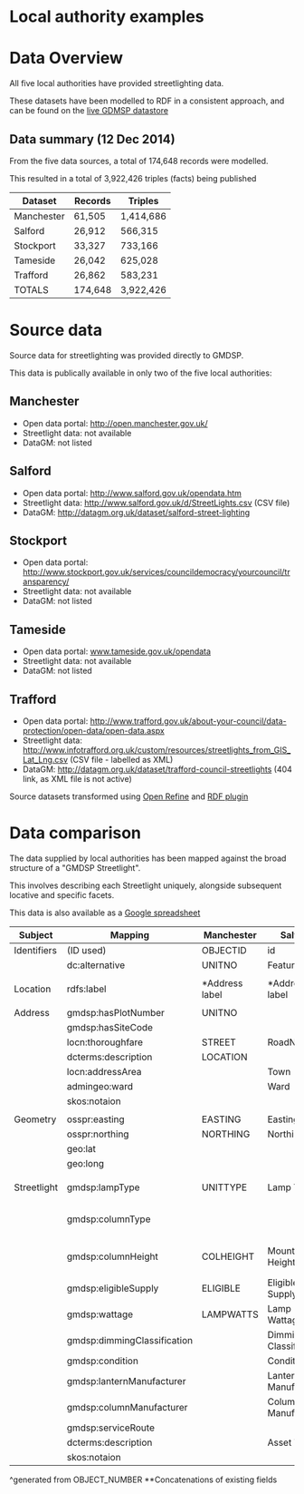 Local authority examples
=========================

Data Overview
==============
All five local authorities have provided streetlighting data.

These datasets have been modelled to RDF in a consistent approach, and can be found on the [live GDMSP datastore][livegmdsp]

[livegmdsp]: http://data.gmdsp.org.uk/themes/street-lighting

Data summary (12 Dec 2014)
---------------------------
From the five data sources, a total of 174,648 records were modelled.

This resulted in a total of 3,922,426 triples (facts) being published

| Dataset    | Records | Triples   |
|------------|---------|-----------|
| Manchester | 61,505  | 1,414,686 |
| Salford    | 26,912  | 566,315   |
| Stockport  | 33,327  | 733,166   |
| Tameside   | 26,042  | 625,028   |
| Trafford   | 26,862  | 583,231   |
| TOTALS     | 174,648 | 3,922,426 |

Source data
==============
Source data for streetlighting was provided directly to GMDSP.  

This data is publically available in only two of the five local authorities:

Manchester
--------------
* Open data portal: http://open.manchester.gov.uk/
* Streetlight data: not available
* DataGM: not listed

Salford
--------------
* Open data portal: http://www.salford.gov.uk/opendata.htm
* Streetlight data: http://www.salford.gov.uk/d/StreetLights.csv (CSV file)
* DataGM: http://datagm.org.uk/dataset/salford-street-lighting

Stockport
--------------
* Open data portal: http://www.stockport.gov.uk/services/councildemocracy/yourcouncil/transparency/
* Streetlight data: not available
* DataGM: not listed

Tameside
--------------
* Open data portal: www.tameside.gov.uk/opendata
* Streetlight data: not available
* DataGM: not listed

Trafford
--------------
* Open data portal: http://www.trafford.gov.uk/about-your-council/data-protection/open-data/open-data.aspx
* Streetlight data: http://www.infotrafford.org.uk/custom/resources/streetlights_from_GIS_Lat_Lng.csv (CSV file - labelled as XML)
* DataGM: http://datagm.org.uk/dataset/trafford-council-streetlights (404 link, as XML file is not active)


Source datasets transformed using [Open Refine][or] and [RDF plugin][ordf]

[or]: http://openrefine.org/
[ordf]: http://refine.deri.ie/


Data comparison
=================
The data supplied by local authorities has been mapped against the broad structure of a "GMDSP Streetlight".  

This involves describing each Streetlight uniquely, alongside subsequent locative and specific facets.

This data is also available as a [Google spreadsheet][gss]

[gss]: https://docs.google.com/spreadsheets/d/1fWb-tCd-KUFJB5aCKsRZWjTmpmJ8VHcxbQkD7dTzMiw/edit?usp=sharing

| Subject     | Mapping                     | Manchester     | Salford                | Stockport        | Tameside             | Trafford    |   | Links to                                             |
|-------------|-----------------------------|----------------|------------------------|------------------|----------------------|-------------|---|------------------------------------------------------|
| Identifiers | (ID used)                   | OBJECTID       | id                     | central_asset_id | ID                   | ^ID2        |   |                                                      |
|             | dc:alternative              | UNITNO         | Feature ID             |                  |                      |             |   |                                                      |
|             |                             |                |                        |                  |                      |             |   |                                                      |
| Location    | rdfs:label                  | *Address label | *Address label         | *address label   | *Full address        | DESCRIPTION |   |                                                      |
|             |                             |                |                        |                  |                      |             |   |                                                      |
| Address     | gmdsp:hasPlotNumber         | UNITNO         |                        | plot_number      | Unit No.             | TITLE       |   |                                                      |
|             | gmdsp:hasSiteCode           |                |                        | site_code        |                      |             |   |                                                      |
|             | locn:thoroughfare           | STREET         | RoadName               | site_name        | Address 1            | STREET_NAME |   |                                                      |
|             | dcterms:description         | LOCATION       |                        |                  |                      | DESCRIPTION |   |                                                      |
|             | locn:addressArea            |                | Town                   |                  | Address 2            |             |   | g50k:NamedPlace                                      |
|             | admingeo:ward               |                | Ward                   |                  |                      |             |   | admingeo:MetropolitanDistrictWard                    |
|             | skos:notaion                |                |                        |                  |                      | USRN        |   |                                                      |
|             |                             |                |                        |                  |                      |             |   |                                                      |
| Geometry    | osspr:easting               | EASTING        | Easting                | feat_cent_east   | Easting              | EASTING     |   |                                                      |
|             | osspr:northing              | NORTHING       | Northing               | feat_cent_north  | Northing             | NORTHING    |   |                                                      |
|             | geo:lat                     |                |                        | lat              | Lats                 | Latitude    |   |                                                      |
|             | geo:long                    |                |                        | long             | Long                 | Longitude   |   |                                                      |
|             |                             |                |                        |                  |                      |             |   |                                                      |
| Streetlight | gmdsp:lampType              | UNITTYPE       | Lamp Type              |                  | LT - LAMP TYPE       |             |   | gmdsp.org.uk/def/streetlighting/lamp-type            |
|             | gmdsp:columnType            |                |                        | Type             | CT- COLUMN TYPE      |             |   | gmdsp.org.uk/def/streetlighting/column-type          |
|             | gmdsp:columnHeight          | COLHEIGHT      | Mounting Height        |                  | MH - MOUNTING HEIGHT |             |   |                                                      |
|             | gmdsp:eligibleSupply        | ELIGIBLE       | Eligible Supply        |                  |                      |             |   |                                                      |
|             | gmdsp:wattage               | LAMPWATTS      | Lamp Wattage           |                  | LW - LAMP WATTS      |             |   |                                                      |
|             | gmdsp:dimmingClassification |                | Dimming Classification |                  |                      |             |   |                                                      |
|             | gmdsp:condition             |                | Condition              |                  |                      |             |   | gmdsp.org.uk/def/streetlighting/condition            |
|             | gmdsp:lanternManufacturer   |                | Lantern Manufacturer   |                  |                      |             |   | gmdsp.org.uk/def/streetlighting/lantern-manufacturer |
|             | gmdsp:columnManufacturer    |                | Column Manufacturer    |                  |                      |             |   | gmdsp.org.uk/def/streetlighting/column-manufacturer  |
|             | gmdsp:serviceRoute          |                |                        |                  |                      | ROUTE       |   |                                                      |
|             | dcterms:description         |                | Asset Type             |                  |                      |             |   |                                                      |
|             | skos:notaion                |                |                        | central_asset_id |                      |             |   |                                                      |

^generated from OBJECT_NUMBER
**Concatenations of existing fields






